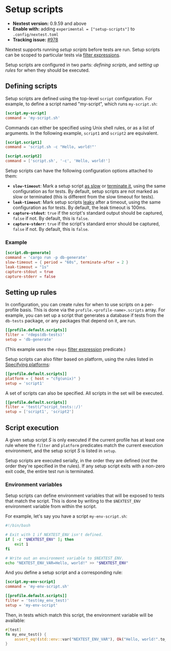 # Setup scripts

* **Nextest version:** 0.9.59 and above
* **Enable with:** adding `experimental = ["setup-scripts"]` to `.config/nextest.toml`
* **Tracking issue:** [#978](https://github.com/nextest-rs/nextest/issues/978)

Nextest supports running *setup scripts* before tests are run. Setup scripts can be scoped to
particular tests via [filter expressions](filter-expressions.md).

Setup scripts are configured in two parts: *defining scripts*, and *setting up rules* for when they should be executed.

## Defining scripts

Setup scripts are defined using the top-level `script` configuration. For example, to define a script named "my-script", which runs `my-script.sh`:

```toml
[script.my-script]
command = 'my-script.sh'
```

Commands can either be specified using Unix shell rules, or as a list of arguments. In the following example, `script1` and `script2` are equivalent.

```toml
[script.script1]
command = 'script.sh -c "Hello, world!"'

[script.script2]
command = ['script.sh', '-c', 'Hello, world!']
```

Setup scripts can have the following configuration options attached to them:

* **`slow-timeout`**: Mark a setup script [as slow](slow-tests.md) or [terminate it](slow-tests.md#terminating-tests-after-a-timeout), using the same configuration as for tests. By default, setup scripts are not marked as slow or terminated (this is different from the slow timeout for tests).
* **`leak-timeout`**: Mark setup scripts [leaky](leaky-tests.md) after a timeout, using the same configuration as for tests. By default, the leak timeout is 100ms.
* **`capture-stdout`**: `true` if the script's standard output should be captured, `false` if not. By default, this is `false`.
* **`capture-stderr`**: `true` if the script's standard error should be captured, `false` if not. By default, this is `false`.

### Example

```toml
[script.db-generate]
command = 'cargo run -p db-generate'
slow-timeout = { period = "60s", terminate-after = 2 }
leak-timeout = "1s"
capture-stdout = true
capture-stderr = false
```

## Setting up rules

In configuration, you can create rules for when to use scripts on a per-profile basis. This is done via the `profile.<profile-name>.scripts` array. For example, you can set up a script that generates a database if tests from the `db-tests` package, or any packages that depend on it, are run.

```toml
[[profile.default.scripts]]
filter = 'rdeps(db-tests)'
setup = 'db-generate'
```

(This example uses the `rdeps` [filter expression](filter-expressions.md) predicate.)

Setup scripts can also filter based on platform, using the rules listed in [Specifying platforms](specifying-platforms.md):

```toml
[[profile.default.scripts]]
platform = { host = "cfg(unix)" }
setup = 'script1'
```

A set of scripts can also be specified. All scripts in the set will be executed.

```toml
[[profile.default.scripts]]
filter = 'test(/^script_tests::/)'
setup = ['script1', 'script2']
```

## Script execution

A given setup script *S* is only executed if the current profile has at least one rule where the `filter` and `platform` predicates match the current execution environment, and the setup script *S* is listed in `setup`.

Setup scripts are executed serially, in the order they are defined (*not* the order they're specified in the rules). If any setup script exits with a non-zero exit code, the entire test run is terminated.

### Environment variables

Setup scripts can define environment variables that will be exposed to tests that match the script. This is done by writing to the `$NEXTEST_ENV` environment variable from within the script.

For example, let's say you have a script `my-env-script.sh`:

```bash
#!/bin/bash

# Exit with 1 if NEXTEST_ENV isn't defined.
if [ -z "$NEXTEST_ENV" ]; then
    exit 1
fi

# Write out an environment variable to $NEXTEST_ENV.
echo "NEXTEST_ENV_VAR=Hello, world!" >> "$NEXTEST_ENV"
```

And you define a setup script and a corresponding rule:

```toml
[script.my-env-script]
command = 'my-env-script.sh'

[[profile.default.scripts]]
filter = 'test(my_env_test)'
setup = 'my-env-script'
```

Then, in tests which match this script, the environment variable will be available:

```rust
#[test]
fn my_env_test() {
    assert_eq!(std::env::var("NEXTEST_ENV_VAR"), Ok("Hello, world!".to_string()));
}
```
